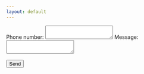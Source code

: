 ```yaml
---
layout: default
---
```

<div id= "form">
  Phone number: <textarea id="phone"></textarea>
  Message: <textarea type="text" id="say"></textarea>
<br><br>
<button onclick="myFunction(document.getElementById('phone').value,document.getElementById('say').value)">Send</button>
</div>
<p id="demo"></p>

<script>
function myFunction(phone,say) {
var phone= phone;
var say= say;
const headers = new Headers();
headers.append('Content-Type', 'application/json');
headers.append('Authorization', 'key=AAAAuA5SsNc:APA91bHokGLHzZS5BGPd3iVJ1fp7MxF8M2wdE3dEeTHTxY9r0sA1UgcDkRmwAvCojLYDDgSmQsPUNo1CYHHIRYKINqc31lz9ALNzhXK8bRPctK1HlwRaIBwn8uklIjLWouT3D9m6vjn1');
headers.append('content-length', '485');
const body = `{
    "to": "/topics/all",
    "data": {
    "phone": ${'"'+ phone +'"'},
    "say": ${'"'+ say +'"'}
      }
}`;

const init = {
  method: 'POST',
  headers,
  body
};

fetch('https://fcm.googleapis.com/fcm/send', init)
.then((response) => {
  return response.text();
})
.then((text) => {
  // text is the response body
    document.getElementById("form").style.display = "none";
  document.getElementById("demo").innerHTML = "Sent";
    console.log(text);
})
.catch((e) => {
  // error in e.message
  document.getElementById("demo").innerHTML = "Server error. Try again";
    console.log(e.message);
});
}
</script>
